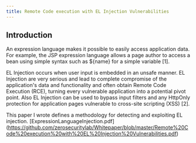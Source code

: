 ```yaml
---
title: Remote Code execution with EL Injection Vulnerabilities
---
```


## Introduction

An expression language makes it possible to easily access application data. For example, the JSP expression language allows a page author to access a bean using simple syntax such as ${name} for a simple variable [1].

EL Injection occurs when user input is embedded in an unsafe manner. EL Injection are very serious and lead to complete compromise of the application&#39;s data and functionality and often obtain Remote Code Execution (RCE), turning every vulnerable application into a potential pivot point. Also EL Injection can be used to bypass input filters and any HttpOnly protection for application pages vulnerable to cross-site scripting (XSS) [2].

This paper I wrote defines a methodology for detecting and exploiting EL injection.
[ExpressionLanguageInjection.pdf]
 (https://github.com/zerosecuritylab/Whitepaper/blob/master/Remote%20Code%20execution%20with%20EL%20Injection%20Vulnerabilities.pdf)
